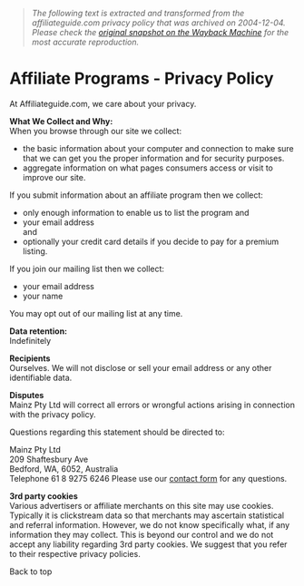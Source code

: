 > *The following text is extracted and transformed from the affiliateguide.com privacy policy that was archived on 2004-12-04. Please check the [original snapshot on the Wayback Machine](https://web.archive.org/web/20041204182539id_/http%3A//www.affiliateguide.com/privacy.html) for the most accurate reproduction.*

# Affiliate Programs - Privacy Policy

At Affiliateguide.com, we care about your privacy. 

**What We Collect and Why:**  
When you browse through our site we collect: 

  * the basic information about your computer and connection to make sure that we can get you the proper information and for security purposes. 
  * aggregate information on what pages consumers access or visit to improve our site. 



If you submit information about an affiliate program then we collect: 

  * only enough information to enable us to list the program and 
  * your email address  
and 
  * optionally your credit card details if you decide to pay for a premium listing. 



If you join our mailing list then we collect: 

  * your email address 
  * your name 

You may opt out of our mailing list at any time. 

**Data retention:**  
Indefinitely  


**Recipients**  
Ourselves. We will not disclose or sell your email address or any other identifiable data. 

**Disputes**  
Mainz Pty Ltd will correct all errors or wrongful actions arising in connection with the privacy policy. 

Questions regarding this statement should be directed to: 

Mainz Pty Ltd  
209 Shaftesbury Ave  
Bedford, WA, 6052, Australia  
Telephone 61 8 9275 6246 
Please use our [contact form](https://web.archive.org/web/20041204182539id_/http%3A//www.affiliateguide.com/contactform.html) for any questions. 

**3rd party cookies**  
Various advertisers or affiliate merchants on this site may use cookies. Typically it is clickstream data so that merchants may ascertain statistical and referral information. However, we do not know specifically what, if any information they may collect. This is beyond our control and we do not accept any liability regarding 3rd party cookies. We suggest that you refer to their respective privacy policies. 

Back to top
